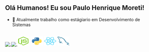 ## Olá Humanos! Eu sou Paulo Henrique Moreti!

- 🔭 Atualmente trabalho como estágiario em Desenvolvimento de Sistemas

<a href="https://github.com/paulohmoreti">
  <img height=200 align="center" src="https://github-readme-stats.vercel.app/api?username=paulohmoreti&show_icons=true&theme=jolly" />
  <img height=200 align="center" src="https://github-readme-stats.vercel.app/api/top-langs?username=paulohmoreti&theme=jolly&layout=compact&langs_count=8&card_width=320" />
</a>

<div style="display: inline-block">
  <br />
  <img height=30 width=40 src="https://raw.githubusercontent.com/devicons/devicon/master/icons/nodejs/nodejs-original.svg"/>
  <img height=30 width=40 src="https://raw.githubusercontent.com/devicons/devicon/master/icons/python/python-original.svg"/>
  <img height=30 width=40 src="https://raw.githubusercontent.com/devicons/devicon/master/icons/react/react-original.svg"/>
  <img height=30 width=40 src="https://raw.githubusercontent.com/devicons/devicon/master/icons/mysql/mysql-plain.svg"/>
</div>

<!--

- 🔭 I’m currently working on ...
- 🌱 I’m currently learning ...
- 👯 I’m looking to collaborate on ...
- 🤔 I’m looking for help with ...
- 💬 Ask me about ...
- 📫 How to reach me: ...
- 😄 Pronouns: ...
- ⚡ Fun fact: ...
-->
